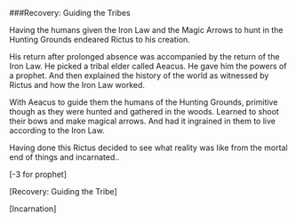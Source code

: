###Recovery: Guiding the Tribes

Having the humans given the Iron Law and the Magic Arrows to hunt in the Hunting Grounds endeared Rictus to his creation.

His return after prolonged absence was accompanied by the return of the Iron Law. He picked a tribal elder called Aeacus. He gave him the powers of a prophet. And then explained the history of the world as witnessed by Rictus and how the Iron Law worked.

With Aeacus to guide them the humans of the Hunting Grounds, primitive though as they were hunted and gathered in the woods. Learned to shoot their bows and make magical arrows. And had it ingrained in them to live according to the Iron Law.

Having done this Rictus decided to see what reality was like from the mortal end of things and incarnated.. 

[-3 for prophet]

[Recovery: Guiding the Tribe]

[Incarnation]